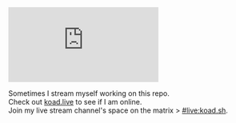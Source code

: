 [![Matrix](https://img.shields.io/matrix/live:koad.sh?label=live:koad.sh&logo=matrix&server_fqdn=matrix.koad.sh&style=for-the-badge)](https://matrix.to/#/#live:koad.sh?via=koad.sh) 

Sometimes I stream myself working on this repo.  
Check out [koad.live](https://koad.live) to see if I am online.  
Join my live stream channel's space on the matrix > [#live:koad.sh](https://matrix.to/#/#live:koad.sh).
